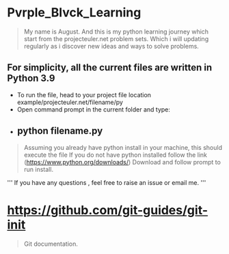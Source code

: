 # Pvrple_Blvck_Learning
> My name is August. And this is my python learning journey which start from the projecteuler.net problem sets. Which i will updating regularly as i discover new ideas and ways to solve problems.

## For simplicity, all the current files are written in Python 3.9

- To run the file, head to your project file location example/projecteuler.net/filename/py
- Open command prompt in the current folder and type:
- ## python filename.py
> Assuming you already have python install in your machine, this should execute the file
> If you do not have python installed follow the link (https://www.python.org/downloads/)
> Download and follow prompt to run install.

''' If you have any questions , feel free to raise an issue or email me. '''
# https://github.com/git-guides/git-init
> Git documentation.




